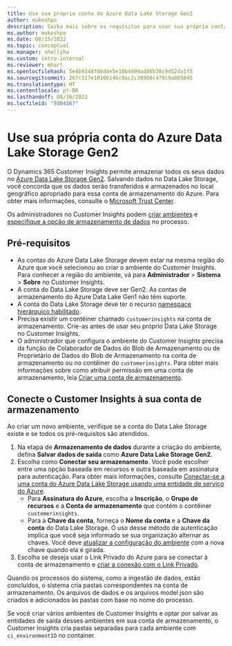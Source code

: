 ```yaml
---
title: Use sua própria conta do Azure Data Lake Storage Gen2
author: mukeshpo
description: Saiba mais sobre os requisitos para usar sua própria conta do Azure Data Lake Storage para armazenar dados do Customer Insights.
ms.author: mukeshpo
ms.date: 08/15/2022
ms.topic: conceptual
ms.manager: shellyha
ms.custom: intro-internal
ms.reviewer: mhart
ms.openlocfilehash: 5e4b9348f06d4e5e10b4499ad86b38c9d52da1f5
ms.sourcegitcommit: 267c317e10166146c9ac2c30560c479c9a005845
ms.translationtype: HT
ms.contentlocale: pt-BR
ms.lasthandoff: 08/16/2022
ms.locfileid: "9304367"
---
```

# <a name="use-your-own-azure-data-lake-storage-gen2-account"></a>Use sua própria conta do Azure Data Lake Storage Gen2

O Dynamics 365 Customer Insights permite armazenar todos os seus dados no [Azure Data Lake Storage Gen2](/azure/storage/blobs/data-lake-storage-introduction). Salvando dados no Data Lake Storage, você concorda que os dados serão transferidos e armazenados no local geográfico apropriado para essa conta de armazenamento do Azure. Para obter mais informações, consulte o [Microsoft Trust Center](https://www.microsoft.com/trust-center).

Os administradores no Customer Insights podem [criar ambientes](create-environment.md) e [especifique a opção de armazenamento de dados](create-environment.md#step-2-configure-data-storage) no processo.

## <a name="prerequisites"></a>Pré-requisitos

- As contas do Azure Data Lake Storage devem estar na mesma região do Azure que você selecionou ao criar o ambiente do Customer Insights. Para conhecer a região do ambiente, vá para **Administrador** > **Sistema** > **Sobre** no Customer Insights.
- A conta do Data Lake Storage deve ser Gen2. As contas de armazenamento do Azure Data Lake Gen1 não têm suporte.
- A conta do Data Lake Storage deve ter o recurso [namespace hierárquico habilitado](/azure/storage/blobs/data-lake-storage-namespace).
- Precisa existir um contêiner chamado `customerinsights` na conta de armazenamento. Crie-as antes de usar seu próprio Data Lake Storage no Customer Insights.
- O administrador que configura o ambiente do Customer Insights precisa da função de Colaborador de Dados do Blob de Armazenamento ou de Proprietário de Dados do Blob de Armazenamento na conta de armazenamento ou no contêiner do `customerinsights`. Para obter mais informações sobre como atribuir permissão em uma conta de armazenamento, leia [Criar uma conta de armazenamento](/azure/storage/common/storage-account-create?toc=%2Fazure%2Fstorage%2Fblobs%2Ftoc.json&tabs=azure-portal).

## <a name="connect-customer-insights-with-your-storage-account"></a>Conecte o Customer Insights à sua conta de armazenamento

Ao criar um novo ambiente, verifique se a conta do Data Lake Storage existe e se todos os pré-requisitos são atendidos.

1. Na etapa de **Armazenamento de dados** durante a criação do ambiente, defina **Salvar dados de saída** como **Azure Data Lake Storage Gen2**.
1. Escolha como **Conectar seu armazenamento**. Você pode escolher entre uma opção baseada em recursos e outra baseada em assinatura para autenticação. Para obter mais informações, consulte [Conectar-se a uma conta do  Azure Data Lake Storage usando uma entidade de serviço do Azure](connect-service-principal.md).
   - Para **Assinatura do Azure**, escolha a **Inscrição**, o **Grupo de recursos** e a **Conta de armazenamento** que contém o contêiner `customerinsights`.
   - Para a **Chave da conta**, forneça o **Nome da conta** e a **Chave da conta** do Data Lake Storage. O uso desse método de autenticação implica que você seja informado se sua organização alternar as chaves. Você deve [atualizar a configuração do ambiente](manage-environments.md#edit-an-existing-environment) com a nova chave quando ela é girada.
1. Escolha se deseja usar o Link Privado do Azure para se conectar à conta de armazenamento e [criar a conexão com o Link Privado](security-overview.md#set-up-an-azure-private-link).

Quando os processos do sistema, como a ingestão de dados, estão concluídos, o sistema cria pastas correspondentes na conta de armazenamento. Os arquivos de dados e os arquivos model.json são criados e adicionados às pastas com base no nome do processo.

Se você criar vários ambientes de Customer Insights e optar por salvar as entidades de saída desses ambientes em sua conta de armazenamento, o Customer Insights cria pastas separadas para cada ambiente com `ci_environmentID` no container.
